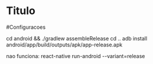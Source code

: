 # Titulo




#Configuracoes

cd android && ./gradlew assembleRelease
cd ..
adb install android/app/build/outputs/apk/app-release.apk


nao funciona:
react-native run-android --variant=release
